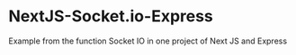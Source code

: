 # NextJS-Socket.io-Express
Example from the function Socket IO  in one project of Next JS and Express
